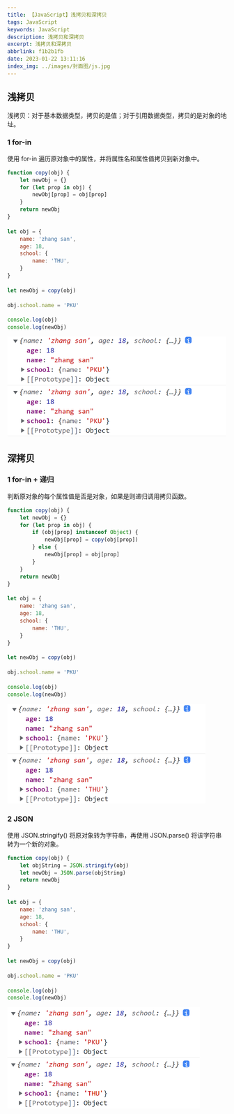 ```yaml
---
title: 【JavaScript】浅拷贝和深拷贝
tags: JavaScript
keywords: JavaScript
description: 浅拷贝和深拷贝
excerpt: 浅拷贝和深拷贝
abbrlink: f1b2b1fb
date: 2023-01-22 13:11:16
index_img: ../images/封面图/js.jpg
---
```


## 浅拷贝

浅拷贝：对于基本数据类型，拷贝的是值；对于引用数据类型，拷贝的是对象的地址。

### 1 for-in

使用 for-in 遍历原对象中的属性，并将属性名和属性值拷贝到新对象中。

```javascript
function copy(obj) {
    let newObj = {}
    for (let prop in obj) {
        newObj[prop] = obj[prop]
    }
    return newObj
}

let obj = {
    name: 'zhang san',
    age: 18,
    school: {
        name: 'THU',
    }
}

let newObj = copy(obj)

obj.school.name = 'PKU'

console.log(obj)
console.log(newObj)
```

<img src="../images/【JavaScript】浅拷贝和深拷贝/image-20230122193038681.png" alt="image-20230122193038681" style="zoom:50%;" />

## 深拷贝

### 1 for-in + 递归

判断原对象的每个属性值是否是对象，如果是则递归调用拷贝函数。

```javascript
function copy(obj) {
    let newObj = {}
    for (let prop in obj) {
        if (obj[prop] instanceof Object) {
            newObj[prop] = copy(obj[prop])
        } else {
            newObj[prop] = obj[prop]
        }
    }
    return newObj
}

let obj = {
    name: 'zhang san',
    age: 18,
    school: {
        name: 'THU',
    }
}

let newObj = copy(obj)

obj.school.name = 'PKU'

console.log(obj)
console.log(newObj)
```

<img src="../images/【JavaScript】浅拷贝和深拷贝/image-20230122205449366.png" alt="image-20230122205449366" style="zoom:50%;" />

### 2 JSON 

使用 JSON.stringify() 将原对象转为字符串，再使用 JSON.parse() 将该字符串转为一个新的对象。

```javascript
function copy(obj) {
    let objString = JSON.stringify(obj)
    let newObj = JSON.parse(objString)
    return newObj
}

let obj = {
    name: 'zhang san',
    age: 18,
    school: {
        name: 'THU',
    }
}

let newObj = copy(obj)

obj.school.name = 'PKU'

console.log(obj)
console.log(newObj)
```

<img src="../images/【JavaScript】浅拷贝和深拷贝/image-20230122212258742.png" alt="image-20230122212258742" style="zoom:50%;" />
